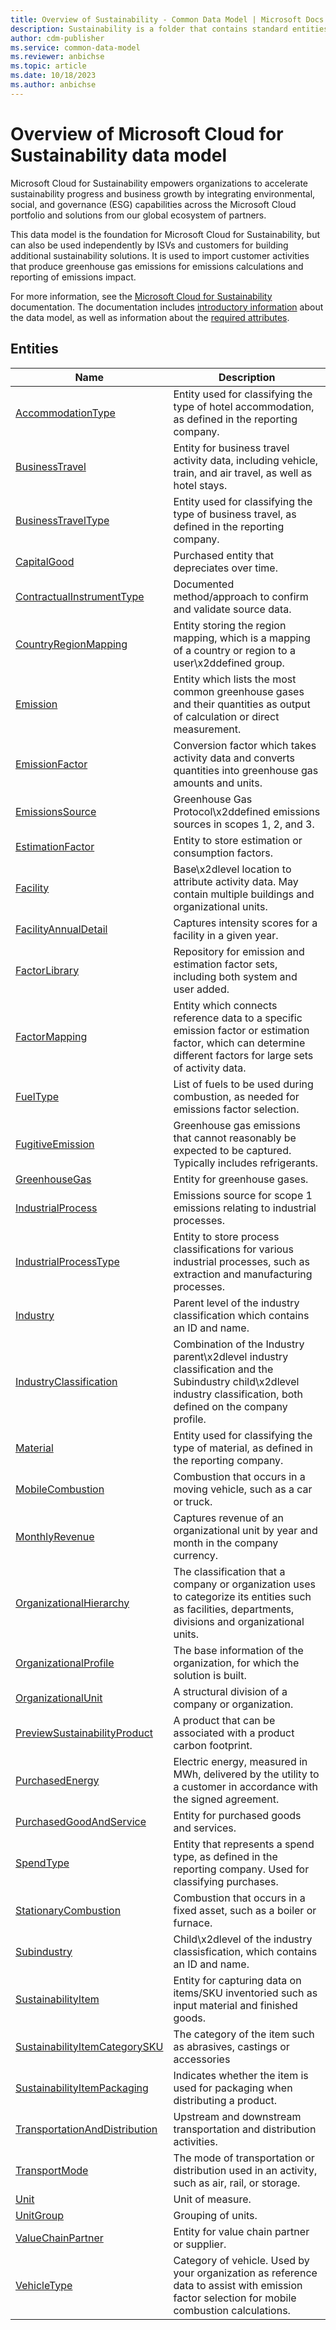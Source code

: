 ```yaml
---
title: Overview of Sustainability - Common Data Model | Microsoft Docs
description: Sustainability is a folder that contains standard entities related to the Common Data Model.
author: cdm-publisher
ms.service: common-data-model
ms.reviewer: anbichse
ms.topic: article
ms.date: 10/18/2023
ms.author: anbichse
---
```


# Overview of Microsoft Cloud for Sustainability data model

Microsoft Cloud for Sustainability empowers organizations to accelerate sustainability progress and business growth by integrating environmental, social, and governance (ESG) capabilities across the Microsoft Cloud portfolio and solutions from our global ecosystem of partners.

This data model is the foundation for Microsoft Cloud for Sustainability, but can also be used independently by ISVs and customers for building additional sustainability solutions. It is used to import customer activities that produce greenhouse gas emissions for emissions calculations and reporting of emissions impact.

For more information, see the [Microsoft Cloud for Sustainability](https://go.microsoft.com/fwlink/?linkid=2193512) documentation. The documentation includes [introductory information](https://go.microsoft.com/fwlink/?linkid=2194529) about the data model, as well as information about the [required attributes](https://go.microsoft.com/fwlink/?linkid=2194273).

## Entities

|Name|Description|
|---|---|
|[AccommodationType](AccommodationType.md)|Entity used for classifying the type of hotel accommodation, as defined in the reporting company.|
|[BusinessTravel](BusinessTravel.md)|Entity for business travel activity data, including vehicle, train, and air travel, as well as hotel stays.|
|[BusinessTravelType](BusinessTravelType.md)|Entity used for classifying the type of business travel, as defined in the reporting company.|
|[CapitalGood](CapitalGood.md)|Purchased entity that depreciates over time.|
|[ContractualInstrumentType](ContractualInstrumentType.md)|Documented method/approach to confirm and validate source data.|
|[CountryRegionMapping](CountryRegionMapping.md)|Entity storing the region mapping, which is a mapping of a country or region to a user\x2ddefined group.|
|[Emission](Emission.md)|Entity which lists the most common greenhouse gases and their quantities as output of calculation or direct measurement.|
|[EmissionFactor](EmissionFactor.md)|Conversion factor which takes activity data and converts quantities into greenhouse gas amounts and units.|
|[EmissionsSource](EmissionsSource.md)|Greenhouse Gas Protocol\x2ddefined emissions sources in scopes 1, 2, and 3.|
|[EstimationFactor](EstimationFactor.md)|Entity to store estimation or consumption factors.|
|[Facility](Facility.md)|Base\x2dlevel location to attribute activity data. May contain multiple buildings and organizational units.|
|[FacilityAnnualDetail](FacilityAnnualDetail.md)|Captures intensity scores for a facility in a given year.|
|[FactorLibrary](FactorLibrary.md)|Repository for emission and estimation factor sets, including both system and user added.|
|[FactorMapping](FactorMapping.md)|Entity which connects reference data to a specific emission factor or estimation factor, which can determine different factors for large sets of activity data.|
|[FuelType](FuelType.md)|List of fuels to be used during combustion, as needed for emissions factor selection.|
|[FugitiveEmission](FugitiveEmission.md)|Greenhouse gas emissions that cannot reasonably be expected to be captured. Typically includes refrigerants.|
|[GreenhouseGas](GreenhouseGas.md)|Entity for greenhouse gases.|
|[IndustrialProcess](IndustrialProcess.md)|Emissions source for scope 1 emissions relating to industrial processes.|
|[IndustrialProcessType](IndustrialProcessType.md)|Entity to store process classifications for various industrial processes, such as extraction and manufacturing processes.|
|[Industry](Industry.md)|Parent level of the industry classification which contains an ID and name.|
|[IndustryClassification](IndustryClassification.md)|Combination of the Industry parent\x2dlevel industry classification and the Subindustry child\x2dlevel industry classification, both defined on the company profile.|
|[Material](Material.md)|Entity used for classifying the type of material, as defined in the reporting company.|
|[MobileCombustion](MobileCombustion.md)|Combustion that occurs in a moving vehicle, such as a car or truck.|
|[MonthlyRevenue](MonthlyRevenue.md)|Captures revenue of an organizational unit by year and month in the company currency.|
|[OrganizationalHierarchy](OrganizationalHierarchy.md)|The classification that a company or organization uses to categorize its entities such as facilities, departments, divisions and organizational units.|
|[OrganizationalProfile](OrganizationalProfile.md)|The base information of the organization, for which the solution is built.|
|[OrganizationalUnit](OrganizationalUnit.md)|A structural division of a company or organization.|
|[PreviewSustainabilityProduct](PreviewSustainabilityProduct.md)|A product that can be associated with a product carbon footprint.|
|[PurchasedEnergy](PurchasedEnergy.md)|Electric energy, measured in MWh, delivered by the utility to a customer in accordance with the signed agreement.|
|[PurchasedGoodAndService](PurchasedGoodAndService.md)|Entity for purchased goods and services.|
|[SpendType](SpendType.md)|Entity that represents a spend type, as defined in the reporting company. Used for classifying purchases.|
|[StationaryCombustion](StationaryCombustion.md)|Combustion that occurs in a fixed asset, such as a boiler or furnace.|
|[Subindustry](Subindustry.md)|Child\x2dlevel of the industry classisfication, which contains an ID and name.|
|[SustainabilityItem](SustainabilityItem.md)|Entity for capturing data on items/SKU inventoried such as input material and finished goods.|
|[SustainabilityItemCategorySKU](SustainabilityItemCategorySKU.md)|The category of the item such as abrasives, castings or accessories|
|[SustainabilityItemPackaging](SustainabilityItemPackaging.md)|Indicates whether the item is used for packaging when distributing a product.|
|[TransportationAndDistribution](TransportationAndDistribution.md)|Upstream and downstream transportation and distribution activities.|
|[TransportMode](TransportMode.md)|The mode of transportation or distribution used in an activity, such as air, rail, or storage.|
|[Unit](Unit.md)|Unit of measure.|
|[UnitGroup](UnitGroup.md)|Grouping of units.|
|[ValueChainPartner](ValueChainPartner.md)|Entity for value chain partner or supplier.|
|[VehicleType](VehicleType.md)|Category of vehicle. Used by your organization as reference data to assist with emission factor selection for mobile combustion calculations.|

